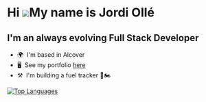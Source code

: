 Hi ![](https://user-images.githubusercontent.com/18350557/176309783-0785949b-9127-417c-8b55-ab5a4333674e.gif)My name is Jordi Ollé
==================================================================================================================================

I'm an always evolving Full Stack Developer
-------------------------------------------

* 🌍  I'm based in Alcover
* 🖥️  See my portfolio [here](http://jordi-olle.com)
* ⚒️  I'm building a fuel tracker 🚗🏍️

<a href="https://github.com/jolle11" align="left">
  <img src="https://github-readme-stats.vercel.app/api/top-langs/?username=jolle11&langs_count=10&title_color=0891b2&text_color=ffffff&icon_color=0891b2&bg_color=1c1917&hide_border=true&locale=en&custom_title=Top%20%Languages" alt="Top Languages" />
</a>
